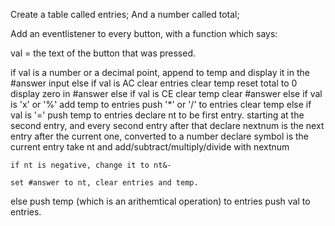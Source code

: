 Create a table called entries;
And a number called total;

Add an eventlistener to every button, with a function which says:

val = the text of the button that was pressed. 

if val is a number or a decimal point, 
	append to temp
	and display it in the #answer input
else if val is AC
	clear entries
	clear temp
	reset total to 0
	display zero in #answer
else if val is CE
	clear temp
	clear #answer
else if val is 'x' or '%'
	add temp to entries
	push '*' or '/' to entries
	clear temp
else if val is '='
	push temp to entries
	declare nt to be first entry.
	starting at the second entry, and every second entry after that
		declare nextnum is the next entry after the current one, converted to a number
		declare symbol is the current entry
		take nt and add/subtract/multiply/divide with nextnum

	if nt is negative, change it to nt&-

	set #answer to nt, clear entries and temp.

else 
	push temp (which is an arithemtical operation) to entries
	push val to entries.

	

